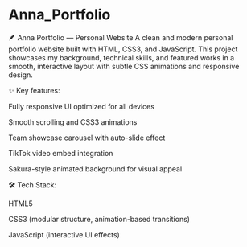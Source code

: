 # Anna_Portfolio
🪶 Anna Portfolio — Personal Website
A clean and modern personal portfolio website built with HTML, CSS3, and JavaScript.
This project showcases my background, technical skills, and featured works in a smooth, interactive layout with subtle CSS animations and responsive design.

✨ Key features:

Fully responsive UI optimized for all devices

Smooth scrolling and CSS3 animations

Team showcase carousel with auto-slide effect

TikTok video embed integration

Sakura-style animated background for visual appeal

🛠️ Tech Stack:

HTML5

CSS3 (modular structure, animation-based transitions)

JavaScript (interactive UI effects)

